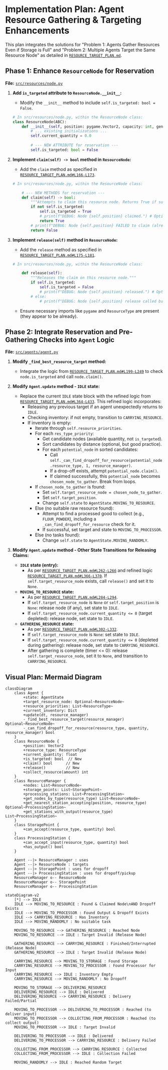 # Implementation Plan: Agent Resource Gathering & Targeting Enhancements

This plan integrates the solutions for "Problem 1: Agents Gather Resources Even if Storage is Full" and "Problem 2: Multiple Agents Target the Same Resource Node" as detailed in [`RESOURCE_TARGET_PLAN.md`](RESOURCE_TARGET_PLAN.md).

## Phase 1: Enhance `ResourceNode` for Reservation

**File:** [`src/resources/node.py`](src/resources/node.py)

1.  **Add `is_targeted` attribute to `ResourceNode.__init__`:**
    *   Modify the `__init__` method to include `self.is_targeted: bool = False`.
    ```python
    # In src/resources/node.py, within the ResourceNode class:
    class ResourceNode(ABC):
        def __init__(self, position: pygame.Vector2, capacity: int, generation_rate: float, resource_type: ResourceType):
            # ... existing initializations ...
            self.current_quantity = 0.0
            
            # --- NEW ATTRIBUTE for reservation ---
            self.is_targeted: bool = False
    ```

2.  **Implement `claim(self) -> bool` method in `ResourceNode`:**
    *   Add the `claim` method as specified in [`RESOURCE_TARGET_PLAN.md#L166-L173`](RESOURCE_TARGET_PLAN.md:166).
    ```python
    # In src/resources/node.py, within the ResourceNode class:
    
        # --- NEW METHODS for reservation ---
        def claim(self) -> bool:
            """Attempts to claim this resource node. Returns True if successful, False otherwise."""
            if not self.is_targeted:
                self.is_targeted = True
                # print(f"DEBUG: Node {self.position} claimed.") # Optional debug
                return True
            # print(f"DEBUG: Node {self.position} FAILED to claim (already targeted).") # Optional debug
            return False
    ```

3.  **Implement `release(self)` method in `ResourceNode`:**
    *   Add the `release` method as specified in [`RESOURCE_TARGET_PLAN.md#L175-L181`](RESOURCE_TARGET_PLAN.md:175).
    ```python
    # In src/resources/node.py, within the ResourceNode class:
    
        def release(self):
            """Releases the claim on this resource node."""
            if self.is_targeted:
                self.is_targeted = False
                # print(f"DEBUG: Node {self.position} released.") # Optional debug
            # else:
                # print(f"DEBUG: Node {self.position} release called but was not targeted.") # Optional debug
    ```
    *   Ensure necessary imports like `pygame` and `ResourceType` are present (they appear to be already).

## Phase 2: Integrate Reservation and Pre-Gathering Checks into `Agent` Logic

**File:** [`src/agents/agent.py`](src/agents/agent.py)

1.  **Modify `_find_best_resource_target` method:**
    *   Integrate the logic from [`RESOURCE_TARGET_PLAN.md#L199-L249`](RESOURCE_TARGET_PLAN.md:199) to check `node.is_targeted` and call `node.claim()`.

2.  **Modify `Agent.update` method - `IDLE` state:**
    *   Replace the current `IDLE` state block with the refined logic from [`RESOURCE_TARGET_PLAN.md#L364-L433`](RESOURCE_TARGET_PLAN.md:364). This refined logic incorporates:
        *   Releasing any previous target if an agent unexpectedly returns to `IDLE`.
        *   Checking inventory: if not empty, transition to `CARRYING_RESOURCE`.
        *   If inventory is empty:
            *   Iterate through `self.resource_priorities`.
            *   For each `res_type_priority`:
                *   Get candidate nodes (available quantity, not `is_targeted`).
                *   Sort candidates by distance (optional, but good practice).
                *   For each `potential_node` in sorted candidates:
                    *   Call `self._can_find_dropoff_for_resource(potential_node.resource_type, 1, resource_manager)`.
                    *   If a drop-off exists, attempt `potential_node.claim()`.
                    *   If claimed successfully, this `potential_node` becomes `chosen_node_to_gather`. Break from loops.
            *   If `chosen_node_to_gather` is found:
                *   Set `self.target_resource_node = chosen_node_to_gather`.
                *   Set `self.target_position`.
                *   Change `self.state` to `AgentState.MOVING_TO_RESOURCE`.
            *   Else (no suitable raw resource found):
                *   Attempt to find a processed good to collect (e.g., `FLOUR_POWDER`), including a `_can_find_dropoff_for_resource` check for it.
                *   If successful, set target and state to `MOVING_TO_PROCESSOR`.
            *   Else (no tasks found):
                *   Change `self.state` to `AgentState.MOVING_RANDOMLY`.

3.  **Modify `Agent.update` method - Other State Transitions for Releasing Claims:**
    *   **`IDLE` state (entry):**
        *   As per [`RESOURCE_TARGET_PLAN.md#L262-L266`](RESOURCE_TARGET_PLAN.md:262) and refined logic [`RESOURCE_TARGET_PLAN.md#L366-L370`](RESOURCE_TARGET_PLAN.md:366). If `self.target_resource_node` exists, call `release()` and set it to `None`.
    *   **`MOVING_TO_RESOURCE` state:**
        *   As per [`RESOURCE_TARGET_PLAN.md#L284-L294`](RESOURCE_TARGET_PLAN.md:284).
        *   If `self.target_resource_node` is `None` or `self.target_position` is `None`: release node (if any), set state to `IDLE`.
        *   If `self.target_resource_node.current_quantity <= 0` (target depleted): release node, set state to `IDLE`.
    *   **`GATHERING_RESOURCE` state:**
        *   As per [`RESOURCE_TARGET_PLAN.md#L302-L332`](RESOURCE_TARGET_PLAN.md:302).
        *   If `self.target_resource_node` is `None`: set state to `IDLE`.
        *   If `self.target_resource_node.current_quantity <= 0` (depleted during gathering): release node, set state to `CARRYING_RESOURCE`.
        *   After gathering is complete (timer <= 0): release `self.target_resource_node`, set it to `None`, and transition to `CARRYING_RESOURCE`.

## Visual Plan: Mermaid Diagram

```mermaid
classDiagram
    class Agent {
        +state: AgentState
        +target_resource_node: Optional~ResourceNode~
        +resource_priorities: List~ResourceType~
        +current_inventory: Dict
        +update(dt, resource_manager)
        -_find_best_resource_target(resource_manager) Optional~ResourceNode~
        -_can_find_dropoff_for_resource(resource_type, quantity, resource_manager) bool
    }
    class ResourceNode {
        +position: Vector2
        +resource_type: ResourceType
        +current_quantity: float
        +is_targeted: bool  // New
        +claim() bool      // New
        +release()         // New
        +collect_resource(amount) int
    }
    class ResourceManager {
        +nodes: List~ResourceNode~
        +storage_points: List~StoragePoint~
        +processing_stations: List~ProcessingStation~
        +get_nodes_by_type(resource_type) List~ResourceNode~
        +get_nearest_station_accepting(position, resource_type) Optional~ProcessingStation~
        +get_stations_with_output(resource_type) List~ProcessingStation~
    }
    class StoragePoint {
        +can_accept(resource_type, quantity) bool
    }
    class ProcessingStation {
        +can_accept_input(resource_type, quantity) bool
        +has_output() bool
    }

    Agent --|> ResourceManager : uses
    Agent --|> ResourceNode : targets
    Agent --|> StoragePoint : uses for dropoff
    Agent --|> ProcessingStation : uses for dropoff/pickup
    ResourceManager o-- ResourceNode
    ResourceManager o-- StoragePoint
    ResourceManager o-- ProcessingStation

stateDiagram-v2
    [*] --> IDLE
    IDLE --> MOVING_TO_RESOURCE : Found & Claimed Node\nAND Dropoff Exists
    IDLE --> MOVING_TO_PROCESSOR : Found Output & Dropoff Exists
    IDLE --> CARRYING_RESOURCE : Has Inventory
    IDLE --> MOVING_RANDOMLY : No suitable task

    MOVING_TO_RESOURCE --> GATHERING_RESOURCE : Reached Node
    MOVING_TO_RESOURCE --> IDLE : Target Invalid (Release Node)
    
    GATHERING_RESOURCE --> CARRYING_RESOURCE : Finished/Interrupted (Release Node)
    GATHERING_RESOURCE --> IDLE : Target Invalid (Release Node)

    CARRYING_RESOURCE --> MOVING_TO_STORAGE : Found Storage
    CARRYING_RESOURCE --> MOVING_TO_PROCESSOR : Found Processor for Input
    CARRYING_RESOURCE --> IDLE : Inventory Empty
    CARRYING_RESOURCE --> MOVING_RANDOMLY : No Dropoff

    MOVING_TO_STORAGE --> DELIVERING_RESOURCE
    DELIVERING_RESOURCE --> IDLE : Delivered
    DELIVERING_RESOURCE --> CARRYING_RESOURCE : Delivery Failed/Partial

    MOVING_TO_PROCESSOR --> DELIVERING_TO_PROCESSOR : Reached (to deliver input)
    MOVING_TO_PROCESSOR --> COLLECTING_FROM_PROCESSOR : Reached (to collect output)
    MOVING_TO_PROCESSOR --> IDLE : Target Invalid

    DELIVERING_TO_PROCESSOR --> IDLE : Delivered
    DELIVERING_TO_PROCESSOR --> CARRYING_RESOURCE : Delivery Failed

    COLLECTING_FROM_PROCESSOR --> CARRYING_RESOURCE : Collected
    COLLECTING_FROM_PROCESSOR --> IDLE : Collection Failed
    
    MOVING_RANDOMLY --> IDLE : Reached Random Target
